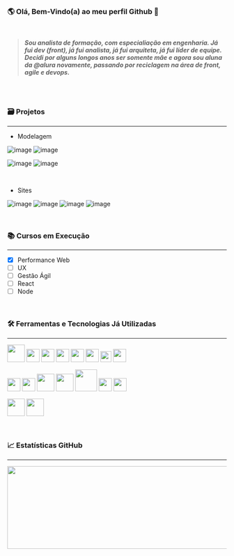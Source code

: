 ### 🌎 Olá, Bem-Vindo(a) ao meu perfil Github 👋 

<br/>

> _**Sou analista de formação, com especialiação em engenharia. Já fui dev (front), já fui analista, já fui arquiteta, já fui líder de equipe. 
Decidi por alguns longos anos ser somente mãe e agora sou aluna da @alura novamente, passando por reciclagem na área de front, agile e devops.**_ 

<br/>

<!--<picture>
  <source media="(prefers-color-scheme: dark)" srcset="https://user-images.githubusercontent.com/25423296/163456776-7f95b81a-f1ed-45f7-b7ab-8fa810d529fa.png">
  <source media="(prefers-color-scheme: light)" srcset="https://user-images.githubusercontent.com/25423296/163456779-a8556205-d0a5-45e2-ac17-42d089e3c3f8.png">
  <img alt="Imagem Cabeçalho" src="https://user-images.githubusercontent.com/25423296/163456779-a8556205-d0a5-45e2-ac17-42d089e3c3f8.png">
</picture>-->

<!--
![Snake animation](https://github.com/ksilvagito/ksilvagito/blob/output/github-contribution-grid-snake.svg)
-->
<br/>

### 🗃 Projetos
----

* Modelagem

![image](https://) ![image](https://)

![image](https://) ![image](https://)

<br/>

* Sites

![image](https://) ![image](https://)
![image](https://) ![image](https://)

<br/>

### 📚 Cursos em Execução
----

- [x] Performance Web
- [ ] UX
- [ ] Gestão Ágil
- [ ] React
- [ ] Node

<br/>

### 🛠 Ferramentas e Tecnologias Já Utilizadas
----

<img heigth="40" width="40" src="https://cdn.jsdelivr.net/gh/devicons/devicon/icons/git/git-original-wordmark.svg" />  <img heigth="30" width="30"  src="https://cdn.jsdelivr.net/gh/devicons/devicon/icons/subversion/subversion-original.svg" /> <img heigth="30" width="30" src="https://cdn.jsdelivr.net/gh/devicons/devicon/icons/css3/css3-plain-wordmark.svg" /> <img heigth="30" width="30" src="https://cdn.jsdelivr.net/gh/devicons/devicon/icons/html5/html5-plain-wordmark.svg" /> <img  heigth="30" width="30" src="https://cdn.jsdelivr.net/gh/devicons/devicon/icons/sass/sass-original.svg" />  <img heigth="30" width="30" src="https://cdn.jsdelivr.net/gh/devicons/devicon/icons/figma/figma-original.svg" /> <img heigth="25" width="25" src="https://cdn.jsdelivr.net/gh/devicons/devicon/icons/javascript/javascript-plain.svg" /> <img heigth="30" width="30" 
 src="https://cdn.jsdelivr.net/gh/devicons/devicon/icons/tailwindcss/tailwindcss-plain.svg" />
 
<img heigth="30" width="30" src="https://cdn.jsdelivr.net/gh/devicons/devicon/icons/java/java-original-wordmark.svg" />  <img heigth="30" width="30" src="https://cdn.jsdelivr.net/gh/devicons/devicon/icons/linux/linux-original.svg" /> <img heigth="40" width="40" src="https://cdn.jsdelivr.net/gh/devicons/devicon/icons/oracle/oracle-original.svg" /> <img heigth="40" width="40" src="https://cdn.jsdelivr.net/gh/devicons/devicon/icons/postgresql/postgresql-original-wordmark.svg" /> <img heigth="50" width="50" src="https://cdn.jsdelivr.net/gh/devicons/devicon/icons/apache/apache-original-wordmark.svg" />  <img heigth="30" width="30" 
 src="https://cdn.jsdelivr.net/gh/devicons/devicon/icons/vim/vim-plain.svg" /> <img heigth="30" width="30" 
 src="https://cdn.jsdelivr.net/gh/devicons/devicon/icons/vscode/vscode-original-wordmark.svg" />
                    
<img  heigth="40" width="40" src="https://cdn.jsdelivr.net/gh/devicons/devicon/icons/jira/jira-original-wordmark.svg" /> <img heigth="40" width="40" src="https://cdn.jsdelivr.net/gh/devicons/devicon/icons/trello/trello-plain-wordmark.svg" />

<br/> 

### 📈 Estatísticas GitHub
----
<div>
  <a href="https://github.com/ksilvagito">
  <!--<img loading="lazy" height="180em" src="https://github-readme-stats.vercel.app/api/top-langs/?username=ksilvagito&layout=compact&langs_count=7&theme=dracula"/>-->
  <img loading="lazy" height="190" width="600" src="https://github-readme-stats.vercel.app/api?username=ksilvagito&show_icons=true&theme=dracula&include_all_commits=true&count_private=true" />
</div>



<!--
**ksilvagito/ksilvagito** is a ✨ _special_ ✨ repository because its `README.md` (this file) appears on your GitHub profile.
-->
